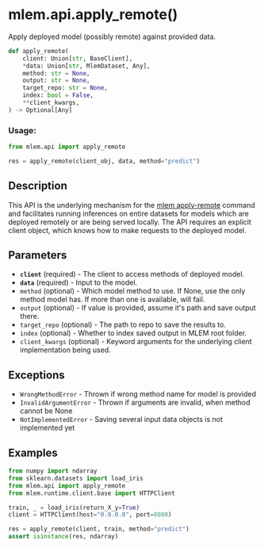 # mlem.api.apply_remote()

Apply deployed model (possibly remote) against provided data.

```py
def apply_remote(
    client: Union[str, BaseClient],
    *data: Union[str, MlemDataset, Any],
    method: str = None,
    output: str = None,
    target_repo: str = None,
    index: bool = False,
    **client_kwargs,
) -> Optional[Any]
```

### Usage:

```py
from mlem.api import apply_remote

res = apply_remote(client_obj, data, method="predict")
```

## Description

This API is the underlying mechanism for the [mlem apply-remote](/doc/command-reference/apply-remote) command and facilitates running inferences on entire datasets for models which are deployed remotely or are being served locally. The API requires an explicit client object, which knows how to make requests to the deployed model.

## Parameters

- **`client`** (required) - The client to access methods of deployed model.
- **`data`** (required) - Input to the model.
- `method` (optional) - Which model method to use. If None, use the only method model has. If more than one is available, will fail.
- `output` (optional) - If value is provided, assume it's path and save output there.
- `target_repo` (optional) - The path to repo to save the results to.
- `index` (optional) - Whether to index saved output in MLEM root folder.
- `client_kwargs` (optional) - Keyword arguments for the underlying client implementation being used.

## Exceptions

- `WrongMethodError` - Thrown if wrong method name for model is provided
- `InvalidArgumentError` - Thrown if arguments are invalid, when method cannot be None
- `NotImplementedError` - Saving several input data objects is not implemented yet

## Examples

```py
from numpy import ndarray
from sklearn.datasets import load_iris
from mlem.api import apply_remote
from mlem.runtime.client.base import HTTPClient

train, _ = load_iris(return_X_y=True)
client = HTTPClient(host="0.0.0.0", port=8080)

res = apply_remote(client, train, method="predict")
assert isinstance(res, ndarray)
```
